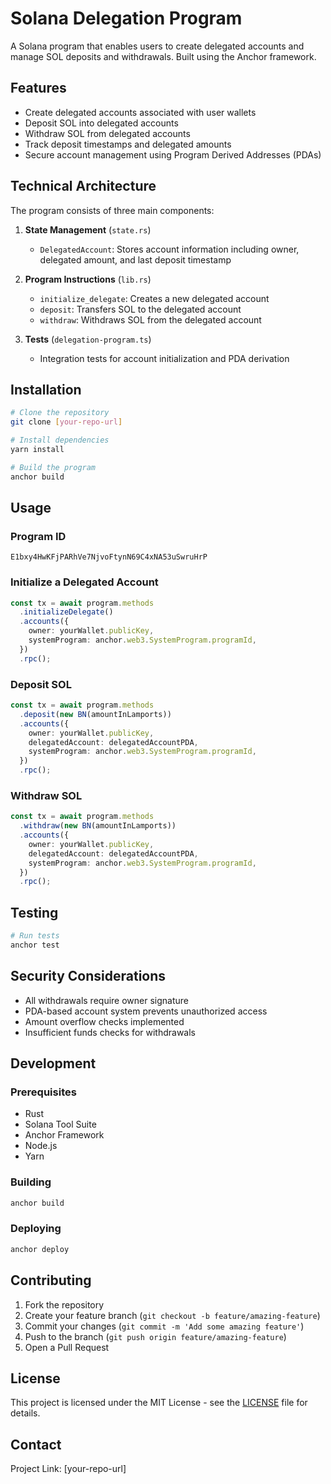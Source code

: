 # Solana Delegation Program

A Solana program that enables users to create delegated accounts and manage SOL deposits and withdrawals. Built using the Anchor framework.

## Features

- Create delegated accounts associated with user wallets
- Deposit SOL into delegated accounts
- Withdraw SOL from delegated accounts
- Track deposit timestamps and delegated amounts
- Secure account management using Program Derived Addresses (PDAs)

## Technical Architecture

The program consists of three main components:

1. **State Management** (`state.rs`)
   - `DelegatedAccount`: Stores account information including owner, delegated amount, and last deposit timestamp

2. **Program Instructions** (`lib.rs`)
   - `initialize_delegate`: Creates a new delegated account
   - `deposit`: Transfers SOL to the delegated account
   - `withdraw`: Withdraws SOL from the delegated account

3. **Tests** (`delegation-program.ts`)
   - Integration tests for account initialization and PDA derivation

## Installation

```bash
# Clone the repository
git clone [your-repo-url]

# Install dependencies
yarn install

# Build the program
anchor build
```

## Usage

### Program ID
```
E1bxy4HwKFjPARhVe7NjvoFtynN69C4xNA53uSwruHrP
```

### Initialize a Delegated Account
```typescript
const tx = await program.methods
  .initializeDelegate()
  .accounts({
    owner: yourWallet.publicKey,
    systemProgram: anchor.web3.SystemProgram.programId,
  })
  .rpc();
```

### Deposit SOL
```typescript
const tx = await program.methods
  .deposit(new BN(amountInLamports))
  .accounts({
    owner: yourWallet.publicKey,
    delegatedAccount: delegatedAccountPDA,
    systemProgram: anchor.web3.SystemProgram.programId,
  })
  .rpc();
```

### Withdraw SOL
```typescript
const tx = await program.methods
  .withdraw(new BN(amountInLamports))
  .accounts({
    owner: yourWallet.publicKey,
    delegatedAccount: delegatedAccountPDA,
    systemProgram: anchor.web3.SystemProgram.programId,
  })
  .rpc();
```

## Testing

```bash
# Run tests
anchor test
```

## Security Considerations

- All withdrawals require owner signature
- PDA-based account system prevents unauthorized access
- Amount overflow checks implemented
- Insufficient funds checks for withdrawals

## Development

### Prerequisites

- Rust
- Solana Tool Suite
- Anchor Framework
- Node.js
- Yarn

### Building

```bash
anchor build
```

### Deploying

```bash
anchor deploy
```

## Contributing

1. Fork the repository
2. Create your feature branch (`git checkout -b feature/amazing-feature`)
3. Commit your changes (`git commit -m 'Add some amazing feature'`)
4. Push to the branch (`git push origin feature/amazing-feature`)
5. Open a Pull Request

## License

This project is licensed under the MIT License - see the [LICENSE](LICENSE) file for details.

## Contact

Project Link: [your-repo-url]
